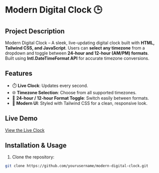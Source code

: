 # Modern Digital Clock 🕒

## Project Description
Modern Digital Clock – A sleek, live-updating digital clock built with **HTML, Tailwind CSS, and JavaScript**. Users can **select any timezone** from a dropdown and toggle between **24-hour and 12-hour (AM/PM) formats**. Built using **Intl.DateTimeFormat API** for accurate timezone conversions.

## Features
- ⏱️ **Live Clock**: Updates every second.
- 🌐 **Timezone Selection**: Choose from all supported timezones.
- 🔄 **24-hour / 12-hour Format Toggle**: Switch easily between formats.
- 🎨 **Modern UI**: Styled with Tailwind CSS for a clean, responsive look.

## Live Demo
[View the Live Clock](https://biplobsordar.github.io/DigitalClock/)  

## Installation & Usage
1. Clone the repository:
```bash
git clone https://github.com/yourusername/modern-digital-clock.git
